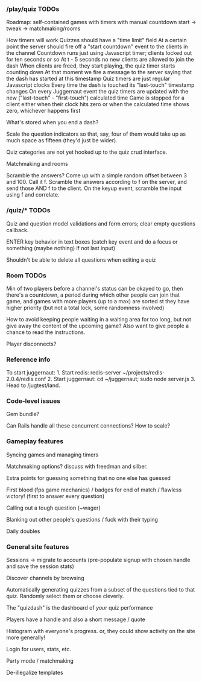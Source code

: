 ### /play/quiz TODOs ###

Roadmap: self-contained games with timers with manual countdown start -> tweak -> matchmaking/rooms

How timers will work
	Quizzes should have a "time limit" field
	At a certain point the server should fire off a "start countdown" event to the clients in the channel
	Countdown runs just using Javascript timer; clients locked out for ten seconds or so
	At t - 5 seconds no new clients are allowed to join the dash
	When clients are freed, they start playing, the quiz timer starts counting down
	At that moment we fire a message to the server saying that the dash has started at this timestamp
	Quiz timers are just regular Javascript clocks
	Every time the dash is touched its "last-touch" timestamp changes
	On every Juggernaut event the quiz timers are updated with the new ("last-touch" - "first-touch") calculated time
	Game is stopped for a client either when their clock hits zero or when the calculated time shows zero, whichever happens first

What's stored when you end a dash?

Scale the question indicators so that, say, four of them would take up as much space as fifteen (they'd just be wider).

Quiz categories are not yet hooked up to the quiz crud interface.

Matchmaking and rooms

Scramble the answers?
	Come up with a simple random offset between 3 and 100. Call it f.
	Scramble the answers according to f on the server, and send those
	AND f to the client. On the keyup event, scramble the input using f
	and correlate.

### /quiz/* TODOs ###

Quiz and question model validations and form errors; clear empty questions callback.

ENTER key behavior in text boxes (catch key event and do a focus or something (maybe nothing) if not last input)

Shouldn't be able to delete all questions when editing a quiz

### Room TODOs ###

Min of two players before a channel's status can be okayed to go, then there's a countdown, a period during which other people can join that game, and games with more players (up to a max) are sorted st they have higher priority (but not a total lock, some randomness involved)

How to avoid keeping people waiting in a waiting area for too long, but not give away the content of the upcoming game? Also want to give people a chance to read the instructions.

Player disconnects?

### Reference info ###

To start juggernaut:
	1. Start redis: redis-server ~/projects/redis-2.0.4/redis.conf
	2. Start juggernaut: cd ~/juggernaut; sudo node server.js
	3. Head to /jugtest/land.

### Code-level issues ###

Gem bundle?

Can Rails handle all these concurrent connections? How to scale?

### Gameplay features ###

Syncing games and managing timers

Matchmaking options? discuss with freedman and silber.

Extra points for guessing something that no one else has guessed

First blood (fps game mechanics) / badges for end of match / flawless victory! (first to answer every question)

Calling out a tough question (~wager)

Blanking out other people's questions / fuck with their typing

Daily doubles

### General site features ###

Sessions -> migrate to accounts (pre-populate signup with chosen handle and save the session stats)

Discover channels by browsing

Automatically generating quizzes from a subset of the questions tied to that quiz. Randomly select them or choose cleverly.

The "quizdash" is the dashboard of _your_ quiz performance

Players have a handle and also a short message / quote

Histogram with everyone's progress. or, they could show activity on the site more generally!

Login for users, stats, etc.

Party mode / matchmaking

De-illegalize templates